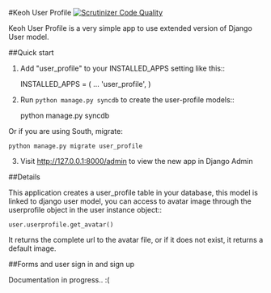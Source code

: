 #Keoh User Profile
[![Scrutinizer Code Quality](https://scrutinizer-ci.com/g/KeoH/django-keoh-userprofile/badges/quality-score.png?b=master)](https://scrutinizer-ci.com/g/KeoH/django-keoh-userprofile/?branch=master)

Keoh User Profile is a very simple app to use extended version of Django
User model.

##Quick start


1. Add "user_profile" to your INSTALLED_APPS setting like this::

      INSTALLED_APPS = (
          ...
          'user_profile',
      )

2. Run `python manage.py syncdb` to create the user-profile models::

	python manage.py syncdb

Or if you are using South, migrate:

	python manage.py migrate user_profile

3. Visit http://127.0.0.1:8000/admin to view the new app in Django Admin

##Details


This application creates a user_profile table in your database, this model is linked to django user model,
you can access to avatar image through the userprofile object in the user instance object::

	user.userprofile.get_avatar()

It returns the complete url to the avatar file, or if it does not exist, it returns a default image.

##Forms and user sign in and sign up


Documentation in progress.. :(
